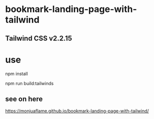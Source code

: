 # bookmark-landing-page-with-tailwind
## Tailwind CSS v2.2.15

# use

npm install

npm run build:tailwinds


## see on here 
https://monjuaflame.github.io/bookmark-landing-page-with-tailwind/
